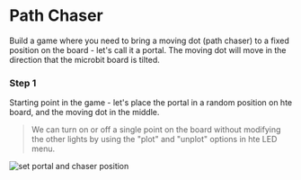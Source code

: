 # Path Chaser

Build a game where you need to bring a moving dot (path chaser) to a fixed position on the board - let's call it a portal. The moving dot will move in the direction that the microbit board is tilted.

### Step 1
Starting point in the game - let's place the portal in a random position on hte board, and the moving dot in the middle.
> We can turn on or off a single point on the board without modifying the other lights by using the "plot" and "unplot" options in hte LED menu.

![set portal and chaser position]()
